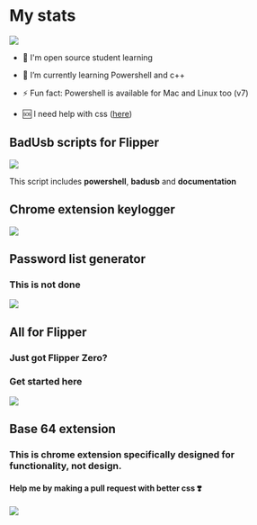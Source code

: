 # My stats

![](https://github-readme-stats.vercel.app/api?username=SuperJakov&show_icons=true&theme=shadow_green&hide_rank=true)

- 💬 I'm open source student learning

- 🌱 I’m currently learning Powershell and c++

- ⚡ Fun fact: Powershell is available for Mac and Linux too (v7)

- 🆘 I need help with css ([here]())

## BadUsb scripts for Flipper

![](https://github-readme-stats.vercel.app/api/pin?username=SuperJakov&repo=Badusb&theme=shadow_green)

This script includes **powershell**, **badusb** and **documentation**


## Chrome extension keylogger

![](https://github-readme-stats.vercel.app/api/pin?username=SuperJakov&repo=Chrome-extension-keylogger&theme=shadow_green)

## Password list generator

### This is not done

![](https://github-readme-stats.vercel.app/api/pin?username=SuperJakov&repo=Password-list-generator&theme=shadow_green)

## All for Flipper

### Just got Flipper Zero?

### Get started here

![](https://github-readme-stats.vercel.app/api/pin?username=SuperJakov&repo=Flipper-All&theme=shadow_green)

## Base 64 extension

### This is chrome extension specifically designed for functionality, not design.

#### Help me by making a pull request with better css ❣️

![](https://github-readme-stats.vercel.app/api/pin?username=SuperJakov&repo=Base-64-extension&theme=shadow_green)
